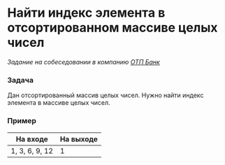 # Найти индекс элемента в отсортированном массиве целых чисел

_Задание на собеседовании в компанию [ОТП Банк](https://www.otpbank.ru/)_

### Задача

Дан отсортированный массив целых чисел.
Нужно найти индекс элемента в массиве целых чисел.

### Пример

| На входе       | На выходе |
|----------------|-----------|
| 1, 3, 6, 9, 12 | 1         |